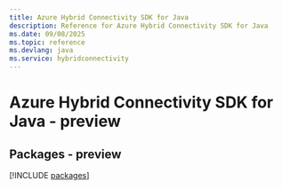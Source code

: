 ```yaml
---
title: Azure Hybrid Connectivity SDK for Java
description: Reference for Azure Hybrid Connectivity SDK for Java
ms.date: 09/08/2025
ms.topic: reference
ms.devlang: java
ms.service: hybridconnectivity
---
```

# Azure Hybrid Connectivity SDK for Java - preview
## Packages - preview
[!INCLUDE [packages](hybrid-connectivity-index.md)]